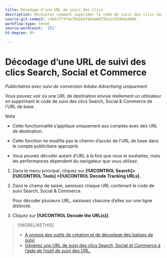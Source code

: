 ```yaml
---
title: Décodage d’une URL de suivi des clics
description: Découvrez comment supprimer le code de suivi des clics Search, Social et Commerce d’une URL de base.
source-git-commit: cd461f73f4a70a5647844a6075ba1c65d64a9b04
workflow-type: tm+mt
source-wordcount: '152'
ht-degree: 0%

---
```


# Décodage d’une URL de suivi des clics Search, Social et Commerce

*Publicitaires avec suivi de conversion Adobe Advertising uniquement*

Vous pouvez voir où une URL de destination envoie réellement un utilisateur en supprimant le code de suivi des clics Search, Social &amp; Commerce de l’URL de base.

>[!NOTE]
>
>* Cette fonctionnalité s’applique uniquement aux comptes avec des URL de destination.
>
>* Cette fonction ne modifie pas le chemin d’accès de l’URL de base dans le compte publicitaire approprié.
>
>* Vous pouvez décoder autant d’URL à la fois que vous le souhaitez, mais les performances dépendent du navigateur que vous utilisez.


1. Dans le menu principal, cliquez sur **[!UICONTROL Search]> [!UICONTROL Tools] >[!UICONTROL Decode Tracking URLs]**.

1. Dans le champ de saisie, saisissez chaque URL contenant le code de suivi Search, Social &amp; Commerce.

   Pour décoder plusieurs URL, saisissez chacune d’elles sur une ligne distincte.

1. Cliquez sur **[!UICONTROL Decode the URL(s)]**.

>[!MORELIKETHIS]
>
>* [A propos des outils de création et de décodage des balises de suivi](tracking-tools-about.md)
>* [Générez une URL de suivi des clics Search, Social et Commerce à l’aide de l’outil de suivi des URL.](click-tracking-url-generate.md)

